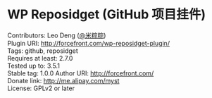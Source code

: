 WP Reposidget (GitHub 项目挂件)
=============================

Contributors: Leo Deng ([@米粽粽](http://weibo.com/myst729))  
Plugin URI: http://forcefront.com/wp-reposidget-plugin/  
Tags: github, reposidget  
Requires at least: 2.7.0  
Tested up to: 3.5.1  
Stable tag: 1.0.0
Author URI: http://forcefront.com/  
Donate link: http://me.alipay.com/myst  
License: GPLv2 or later
